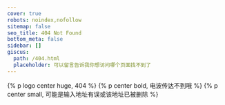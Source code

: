 ```yaml
---
cover: true
robots: noindex,nofollow
sitemap: false
seo_title: 404 Not Found
bottom_meta: false
sidebar: []
giscus:
  path: /404.html
  placeholder: 可以留言告诉我你想访问哪个页面找不到了
---
```


{% p logo center huge, 404 %}
{% p center bold, 电波传达不到哦 %}
{% p center small, 可能是输入地址有误或该地址已被删除 %}
